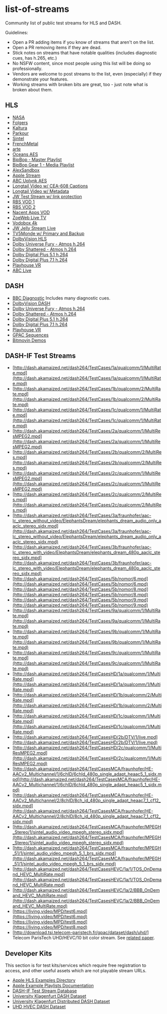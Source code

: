 # list-of-streams

Community list of public test streams for HLS and DASH.

Guidelines:
 * Open a PR adding items if you know of streams that aren't on the list.
 * Open a PR removing items if they are dead.
 * Stick notes on streams that have notable qualities (includes diagnostic cues, has h.265, etc.)
 * No NSFW content, since most people using this list will be doing so professionally.
 * Vendors are welcome to post streams to the list, even (especially) if they demonstrate your features.
 * Working streams with broken bits are great, too - just note what is broken about them.

## HLS

* [NASA](https://nasa-i.akamaihd.net/hls/live/253565/NTV-Public1/master.m3u8)
* [Folgers](http://cdnbakmi.kaltura.com/p/243342/sp/24334200/playManifest/entryId/0_uka1msg4/flavorIds/1_vqhfu6uy,1_80sohj7p/format/applehttp/protocol/http/a.m3u8)
* [Kaltura](http://cdnapi.kaltura.com/p/1878761/sp/187876100/playManifest/entryId/1_2xvajead/flavorIds/1_tl01409m,1_kptb3ez8,1_re3akioy,1_wuylsxwp/format/applehttp/protocol/http/a.m3u8)
* [Parkour](https://bitdash-a.akamaihd.net/content/MI201109210084_1/m3u8s/f08e80da-bf1d-4e3d-8899-f0f6155f6efa.m3u8)
* [Sintel](https://bitdash-a.akamaihd.net/content/sintel/hls/playlist.m3u8)
* [FrenchMetal](https://mnmedias.api.telequebec.tv/m3u8/29880.m3u8)
* [arte](http://www.streambox.fr/playlists/test_001/stream.m3u8)
* [Oceans AES](http://playertest.longtailvideo.com/adaptive/oceans_aes/oceans_aes.m3u8)
* [BipBop - Master Playlist](http://devimages.apple.com/iphone/samples/bipbop/bipbopall.m3u8)
* [BipBop Gear 1 - Media Playlist](http://devimages.apple.com/iphone/samples/bipbop/gear1/prog_index.m3u8)
* [AlexSandbox](http://externaltests.dev.kaltura.com/player/sandBox/alex-sandBox/master.m3u8)
* [Apple Stream](http://qthttp.apple.com.edgesuite.net/1010qwoeiuryfg/sl.m3u8)
* [ABC Uplynk AES](http://content.uplynk.com/channel/ext/72750b711f704e4a94b5cfe6dc99f5e1/WABCLive1.m3u8)
* [Longtail Video w/ CEA-608 Captions](http://playertest.longtailvideo.com/adaptive/captions/playlist.m3u8)
* [Longtail Video w/ Metadata](http://playertest.longtailvideo.com/adaptive/wowzaid3/playlist.m3u8)
* [JW Test Stream w/ link protection](http://content.jwplatform.com/manifests/vM7nH0Kl.m3u8)
* [RBS VOD 1](http://cdn-fms.rbs.com.br/hls-vod/sample1_1500kbps.f4v.m3u8)
* [RBS VOD 2](http://cdn-fms.rbs.com.br/vod/hls_sample1_manifest.m3u8)
* [Nacent Apps VOD](http://www.nacentapps.com/m3u8/index.m3u8)
* [ZoeWeb Live TV](http://srv6.zoeweb.tv:1935/z330-live/stream/playlist.m3u8)
* [Vodobox 4k](http://sample.vodobox.net/skate_phantom_flex_4k/skate_phantom_flex_4k.m3u8)
* [JW Jelly Stream Live](https://wowza.jwplayer.com/live/jelly.stream/playlist.m3u8)
* [TV5Monde w/ Primary and Backup](https://tv5mondehlslive-i.akamaihd.net/hls/live/250600/4792245510001-5/tv5plusinfo/playlist.m3u8)
* [DolbyVision HLS](http://d3rlna7iyyu8wu.cloudfront.net/DolbyVision_Atmos/profile5_HLS/master.m3u8)
* [Dolby Universe Fury - Atmos h.264](http://d3rlna7iyyu8wu.cloudfront.net/Atmos/HLS/universe_fury_HLS/Universe_Fury_10000000.m3u8)
* [Dolby Shattered - Atmos h.264](http://d3rlna7iyyu8wu.cloudfront.net/Atmos/HLS/shattered_HLS/Shattered_10000000.m3u8)
* [Dolby Digital Plus 5.1 h.264](http://d9zmmjtv72w5o.cloudfront.net/developer_portal/Dolby_Digital_Plus51_AVC/HLS/Living-Room_51_30p.m3u8)
* [Dolby Digital Plus 7.1 h.264](http://d9zmmjtv72w5o.cloudfront.net/developer_portal/Dolby_Digital_Plus_71_AVC/HLS/Living-Room_71_30p.m3u8)
* [Playhouse VR](https://bitmovin-a.akamaihd.net/content/playhouse-vr/m3u8s/105560.m3u8)
* [ABC Live](https://abclive1-lh.akamaihd.net/i/abc_live05@423399/master.m3u8)

## DASH

* [BBC Diagnostic](http://rdmedia.bbc.co.uk/dash/ondemand/testcard/1/client_manifest-events.mpd) Includes many diagnostic cues.
* [DolbyVision DASH](http://d3rlna7iyyu8wu.cloudfront.net/DolbyVision_Atmos/profile8.1_DASH/p8.1.mpd)
* [Dolby Universe Fury - Atmos h.264](http://d3rlna7iyyu8wu.cloudfront.net/Atmos/DASH/universe_fury_DASH/Universe_Fury_10000000.mpd)
* [Dolby Shattered - Atmos h.264](http://d3rlna7iyyu8wu.cloudfront.net/Atmos/DASH/dolby_shattered_DASH/Shattered_10000000.mpd)
* [Dolby Digital Plus 5.1 h.264](http://d9zmmjtv72w5o.cloudfront.net/developer_portal/Dolby_Digital_Plus51_AVC/DASH/Living-Room_51_30p.mpd)
* [Dolby Digital Plus 7.1 h.264](http://d9zmmjtv72w5o.cloudfront.net/developer_portal/Dolby_Digital_Plus_71_AVC/DASH/Living-Room_71_30p.mpd)
* [Playhouse VR](https://bitmovin-a.akamaihd.net/content/playhouse-vr/mpds/105560.mpd)
* [GPAC Sequences](https://gpac.wp.imt.fr/2012/02/23/dash-sequences/)
* [Bitmovin Demos](https://bitmovin.com/demos/)

## DASH-IF Test Streams

* [http://dash.akamaized.net/dash264/TestCases/1a/qualcomm/1/MultiRate.mpd](http://dash.akamaized.net/dash264/TestCases/1a/qualcomm/1/MultiRate.mpd)
* [http://dash.akamaized.net/dash264/TestCases/1b/qualcomm/2/MultiRate.mpd](http://dash.akamaized.net/dash264/TestCases/1b/qualcomm/2/MultiRate.mpd)
* [http://dash.akamaized.net/dash264/TestCases/1c/qualcomm/1/MultiRate.mpd](http://dash.akamaized.net/dash264/TestCases/1c/qualcomm/1/MultiRate.mpd)
* [http://dash.akamaized.net/dash264/TestCases/2a/qualcomm/1/MultiResMPEG2.mpd](http://dash.akamaized.net/dash264/TestCases/2a/qualcomm/1/MultiResMPEG2.mpd)
* [http://dash.akamaized.net/dash264/TestCases/2b/qualcomm/2/MultiRes.mpd](http://dash.akamaized.net/dash264/TestCases/2b/qualcomm/2/MultiRes.mpd)
* [http://dash.akamaized.net/dash264/TestCases/2c/qualcomm/1/MultiResMPEG2.mpd](http://dash.akamaized.net/dash264/TestCases/2c/qualcomm/1/MultiResMPEG2.mpd)
* [http://dash.akamaized.net/dash264/TestCases/2c/qualcomm/2/MultiRes.mpd](http://dash.akamaized.net/dash264/TestCases/2c/qualcomm/2/MultiRes.mpd)
* [http://dash.akamaized.net/dash264/TestCases/3a/fraunhofer/aac-lc_stereo_without_video/ElephantsDream/elephants_dream_audio_only_aaclc_stereo_sidx.mpd](http://dash.akamaized.net/dash264/TestCases/3a/fraunhofer/aac-lc_stereo_without_video/ElephantsDream/elephants_dream_audio_only_aaclc_stereo_sidx.mpd)
* [http://dash.akamaized.net/dash264/TestCases/3b/fraunhofer/aac-lc_stereo_with_video/ElephantsDream/elephants_dream_480p_aaclc_stereo_sidx.mpd](http://dash.akamaized.net/dash264/TestCases/3b/fraunhofer/aac-lc_stereo_with_video/ElephantsDream/elephants_dream_480p_aaclc_stereo_sidx.mpd)
* [http://dash.akamaized.net/dash264/TestCases/5b/nomor/6.mpd](http://dash.akamaized.net/dash264/TestCases/5b/nomor/6.mpd)
* [http://dash.akamaized.net/dash264/TestCases/5b/nomor/8.mpd](http://dash.akamaized.net/dash264/TestCases/5b/nomor/8.mpd)
* [http://dash.akamaized.net/dash264/TestCases/5b/nomor/9.mpd](http://dash.akamaized.net/dash264/TestCases/5b/nomor/9.mpd)
* [http://dash.akamaized.net/dash264/TestCases/9a/qualcomm/1/MultiRate.mpd](http://dash.akamaized.net/dash264/TestCases/9a/qualcomm/1/MultiRate.mpd)
* [http://dash.akamaized.net/dash264/TestCases/9b/qualcomm/1/MultiRate.mpd](http://dash.akamaized.net/dash264/TestCases/9b/qualcomm/1/MultiRate.mpd)
* [http://dash.akamaized.net/dash264/TestCases/9c/qualcomm/1/MultiRate.mpd](http://dash.akamaized.net/dash264/TestCases/9c/qualcomm/1/MultiRate.mpd)
* [http://dash.akamaized.net/dash264/TestCasesHD/1a/qualcomm/1/MultiRate.mpd](http://dash.akamaized.net/dash264/TestCasesHD/1a/qualcomm/1/MultiRate.mpd)
* [http://dash.akamaized.net/dash264/TestCasesHD/1b/qualcomm/2/MultiRate.mpd](http://dash.akamaized.net/dash264/TestCasesHD/1b/qualcomm/2/MultiRate.mpd)
* [http://dash.akamaized.net/dash264/TestCasesHD/1c/qualcomm/1/MultiRate.mpd](http://dash.akamaized.net/dash264/TestCasesHD/1c/qualcomm/1/MultiRate.mpd)
* [http://dash.akamaized.net/dash264/TestCasesHD/2b/DTV/1/live.mpd](http://dash.akamaized.net/dash264/TestCasesHD/2b/DTV/1/live.mpd)
* [http://dash.akamaized.net/dash264/TestCasesHD/2c/qualcomm/1/MultiResMPEG2.mpd](http://dash.akamaized.net/dash264/TestCasesHD/2c/qualcomm/1/MultiResMPEG2.mpd)
* [http://dash.akamaized.net/dash264/TestCasesMCA/fraunhofer/HE-AACv2_Multichannel/1/6chID/6chId_480p_single_adapt_heaac5_1_sidx.mpd](http://dash.akamaized.net/dash264/TestCasesMCA/fraunhofer/HE-AACv2_Multichannel/1/6chID/6chId_480p_single_adapt_heaac5_1_sidx.mpd)
* [http://dash.akamaized.net/dash264/TestCasesMCA/fraunhofer/HE-AACv2_Multichannel/2/8chID/8ch_id_480p_single_adapt_heaac7_1_cf12_sidx.mpd](http://dash.akamaized.net/dash264/TestCasesMCA/fraunhofer/HE-AACv2_Multichannel/2/8chID/8ch_id_480p_single_adapt_heaac7_1_cf12_sidx.mpd)
* [http://dash.akamaized.net/dash264/TestCasesMCA/fraunhofer/MPEGH_Stereo/1/sintel_audio_video_mpegh_stereo_sidx.mpd](http://dash.akamaized.net/dash264/TestCasesMCA/fraunhofer/MPEGH_Stereo/1/sintel_audio_video_mpegh_stereo_sidx.mpd)
* [http://dash.akamaized.net/dash264/TestCasesMCA/fraunhofer/MPEGH_51/1/sintel_audio_video_mpegh_5_1_brs_sidx.mpd](http://dash.akamaized.net/dash264/TestCasesMCA/fraunhofer/MPEGH_51/1/sintel_audio_video_mpegh_5_1_brs_sidx.mpd)
* [http://dash.akamaized.net/dash264/TestCasesHEVC/1a/1/TOS_OnDemand_HEVC_MultiRate.mpd](http://dash.akamaized.net/dash264/TestCasesHEVC/1a/1/TOS_OnDemand_HEVC_MultiRate.mpd)
* [http://dash.akamaized.net/dash264/TestCasesHEVC/1a/2/BBB_OnDemand_HEVC_MultiRate.mpd](http://dash.akamaized.net/dash264/TestCasesHEVC/1a/2/BBB_OnDemand_HEVC_MultiRate.mpd)
* [https://living.video/MPD/test6.mpd](https://living.video/MPD/test6.mpd)
* [https://living.video/MPD/test8.mpd](https://living.video/MPD/test8.mpd)
* [http://download.tsi.telecom-paristech.fr/gpac/dataset/dash/uhd/] Telecom ParisTech UHD/HEVC/10 bit color stream. See [related paper](http://biblio.telecom-paristech.fr/cgi-bin/download.cgi?id=14594).

## Developer Kits

This section is for test kits/services which require free registration to access, and other useful assets which are not playable stream URLs.

* [Apple HLS Examples Directory](https://developer.apple.com/streaming/examples/)
* [Apple Example Playlists Documentation](https://developer.apple.com/documentation/http_live_streaming/example_playlists_for_http_live_streaming)
* [DASH-IF Test Stream Database](http://testassets.dashif.org/)
* [University Klagenfurt DASH Dataset](https://dash.itec.aau.at/dash-dataset/)
* [University Klagenfurt Distributed DASH Dataset](https://dash.itec.aau.at/distributed-dash-datset/)
* [UHD HVEC DASH Dataset](http://download.tsi.telecom-paristech.fr/gpac/dataset/dash/uhd/)
